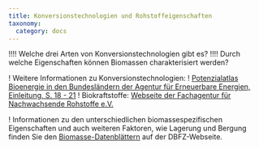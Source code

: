 ```yaml
---
title: Konversionstechnologien und Rohstoffeigenschaften
taxonomy:
  category: docs
---
```


!!!! Welche drei Arten von Konversionstechnologien gibt es?
!!!! Durch welche Eigenschaften können Biomassen charakterisiert werden?

! Weitere Informationen zu Konversionstechnologien:
! [Potenzialatlas Bioenergie in den Bundesländern der Agentur für Erneuerbare Energien, Einleitung, S. 18 - 21](https://www.unendlich-viel-energie.de/mediathek/broschueren/potenzialatlas-bioenergie-in-den-bundeslaendern)
! Biokraftstoffe: [Webseite der Fachagentur für Nachwachsende Rohstoffe e.V.](https://biokraftstoffe.fnr.de/)

! Informationen zu den unterschiedlichen biomassespezifischen Eigenschaften und auch weiteren Faktoren, wie Lagerung und Bergung finden Sie den [Biomasse-Datenblättern](https://www.dbfz.de/index.php?id=989&L=0) auf der DBFZ-Webseite.
